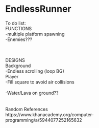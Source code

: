 # EndlessRunner
To do list:<br>
FUNCTIONS<br>
-multiple platform spawning<br>
-Enemies???<br>
  
<br>
<br>
DESIGNS<br>
Background<br>
-Endless scrolling (loop BG) <br>
Player<br>
-Fill square to avoid air collisions<br>
<br>
-Water/Lava on ground??<br>
<br>
<br>
Random References<br>
https://www.khanacademy.org/computer-programming/a/5944077252165632
